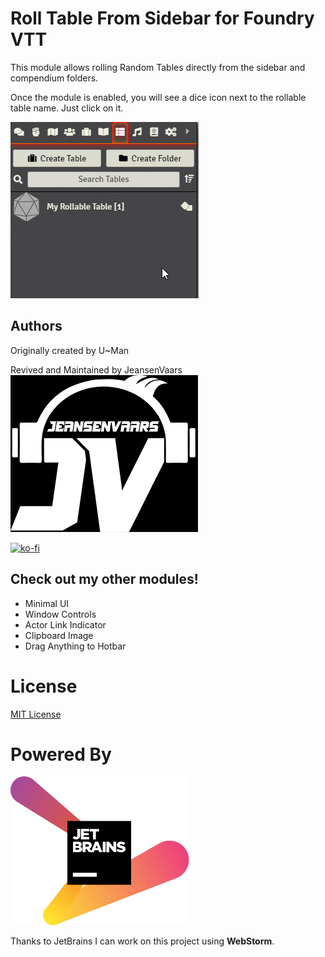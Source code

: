 # Roll Table From Sidebar for Foundry VTT
This module allows rolling Random Tables directly from the sidebar and compendium folders.

Once the module is enabled, you will see a dice icon next to the rollable table name. Just click on it.

![](preview.gif)

## Authors
Originally created by U~Man

Revived and Maintained by JeansenVaars
![JVLogo](logo-small-black.png)

[![ko-fi](https://ko-fi.com/img/githubbutton_sm.svg)](https://ko-fi.com/V7V14D3AH)

## Check out my other modules!
* Minimal UI
* Window Controls
* Actor Link Indicator
* Clipboard Image
* Drag Anything to Hotbar

# License
[MIT License](./LICENSE.md)

# Powered By
[![JetBrains](./jetbrains.svg)](https://www.jetbrains.com)

Thanks to JetBrains I can work on this project using **WebStorm**.